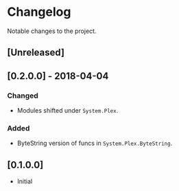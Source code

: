 # Changelog

Notable changes to the project.

## [Unreleased]

## [0.2.0.0] - 2018-04-04

### Changed

- Modules shifted under `System.Plex`.

### Added 

- ByteString version of funcs in `System.Plex.ByteString`.

## [0.1.0.0] 

- Initial 











